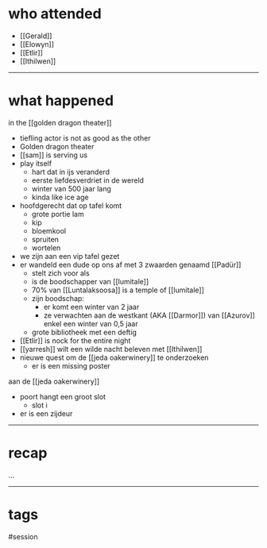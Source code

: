# who attended

- [[Gerald]]
- [[Elowyn]]
- [[Etlir]]
- [[Ithilwen]]

---
# what happened

in the [[golden dragon theater]]
- tiefling actor is not as good as the other 
- Golden dragon theater
- [[sam]] is serving us
- play itself
	- hart dat in ijs veranderd
	- eerste liefdesverdriet in de wereld
	- winter van 500 jaar lang
	- kinda like ice age
- hoofdgerecht dat op tafel komt
	- grote portie lam
	- kip
	- bloemkool
	- spruiten
	- wortelen
- we zijn aan een vip tafel gezet
- er wandeld een dude op ons af met 3 zwaarden genaamd [[Padür]]
	- stelt zich voor als
	- is de boodschapper van [[lumitale]] 
	- 70% van [[Luntalaksoosa]] is a temple of [[lumitale]]
	- zijn boodschap:
		- er komt een winter van 2 jaar 
		- ze verwachten aan de westkant (AKA [[Darmor]]) van [[Azurov]] enkel een winter van 0,5 jaar
	- grote bibliotheek met een deftig 
- [[Etlir]] is nock for the entire night
- [[yarresh]] wilt een wilde nacht beleven met [[Ithilwen]]
- nieuwe quest om de [[jeda oakerwinery]] te onderzoeken
	- er is een missing poster

aan de [[jeda oakerwinery]]
- poort hangt een groot slot
	- slot i
- er is een zijdeur


---
# recap

...

---
# tags

#session